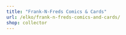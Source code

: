 ```yaml
---
title: "Frank-N-Freds Comics & Cards"
url: /elko/frank-n-freds-comics-and-cards/
shop: collector
---
```

